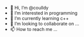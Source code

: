- 👋 Hi, I’m @coulldy
- 👀 I’m interested in programming
- 🌱 I’m currently learning с++
- 💞️ I’m looking to collaborate on ...
- 📫 How to reach me ...

<!---
coulldy/coulldy is a ✨ special ✨ repository because its `README.md` (this file) appears on your GitHub profile.
You can click the Preview link to take a look at your changes.
--->
